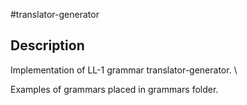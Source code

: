 #translator-generator

## Description

Implementation of LL-1 grammar translator-generator. \

Examples of grammars placed in grammars folder.

